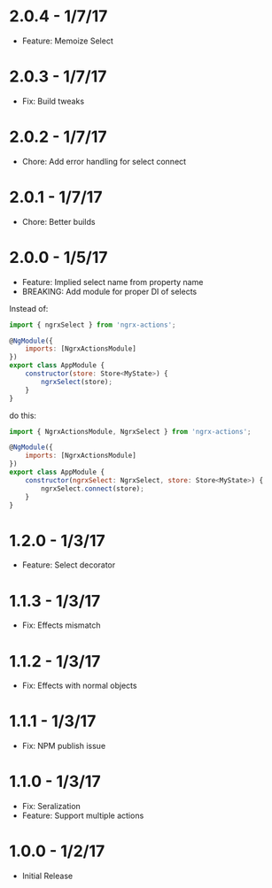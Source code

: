# 2.0.4 - 1/7/17
- Feature: Memoize Select

# 2.0.3 - 1/7/17
- Fix: Build tweaks

# 2.0.2 - 1/7/17
- Chore: Add error handling for select connect

# 2.0.1 - 1/7/17
- Chore: Better builds

# 2.0.0 - 1/5/17
- Feature: Implied select name from property name
- BREAKING: Add module for proper DI of selects

Instead of:
```javascript
import { ngrxSelect } from 'ngrx-actions';

@NgModule({
    imports: [NgrxActionsModule]
})
export class AppModule {
    constructor(store: Store<MyState>) {
        ngrxSelect(store);
    }
}
```

do this:

```javascript
import { NgrxActionsModule, NgrxSelect } from 'ngrx-actions';

@NgModule({
    imports: [NgrxActionsModule]
})
export class AppModule {
    constructor(ngrxSelect: NgrxSelect, store: Store<MyState>) {
        ngrxSelect.connect(store);
    }
}
```

# 1.2.0 - 1/3/17
- Feature: Select decorator

# 1.1.3 - 1/3/17
- Fix: Effects mismatch

# 1.1.2 - 1/3/17
- Fix: Effects with normal objects

# 1.1.1 - 1/3/17
- Fix: NPM publish issue

# 1.1.0 - 1/3/17
- Fix: Seralization
- Feature: Support multiple actions

# 1.0.0 - 1/2/17
- Initial Release
